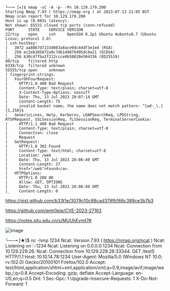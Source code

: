 ```
└──╼ [★]$ nmap -sC -A -p- -Pn 10.129.179.200
Starting Nmap 7.93 ( https://nmap.org ) at 2023-07-13 21:05 BST
Nmap scan report for 10.129.179.200
Host is up (0.083s latency).
Not shown: 65531 closed tcp ports (conn-refused)
PORT      STATE    SERVICE VERSION
22/tcp    open     ssh     OpenSSH 8.2p1 Ubuntu 4ubuntu0.7 (Ubuntu Linux; protocol 2.0)
| ssh-hostkey: 
|   3072 aa8867d7133d083a8ace9dc4ddf3e1ed (RSA)
|   256 ec2eb105872a0c7db149876495dc8a21 (ECDSA)
|_  256 b30c47fba2f212ccce0b58820e504336 (ED25519)
80/tcp    filtered http
8338/tcp  filtered unknown
55555/tcp open     unknown
| fingerprint-strings: 
|   FourOhFourRequest: 
|     HTTP/1.0 400 Bad Request
|     Content-Type: text/plain; charset=utf-8
|     X-Content-Type-Options: nosniff
|     Date: Thu, 13 Jul 2023 20:07:14 GMT
|     Content-Length: 75
|     invalid basket name; the name does not match pattern: ^[wd-_\.]{1,250}$
|   GenericLines, Help, Kerberos, LDAPSearchReq, LPDString, RTSPRequest, SSLSessionReq, TLSSessionReq, TerminalServerCookie: 
|     HTTP/1.1 400 Bad Request
|     Content-Type: text/plain; charset=utf-8
|     Connection: close
|     Request
|   GetRequest: 
|     HTTP/1.0 302 Found
|     Content-Type: text/html; charset=utf-8
|     Location: /web
|     Date: Thu, 13 Jul 2023 20:06:49 GMT
|     Content-Length: 27
|     href="/web">Found</a>.
|   HTTPOptions: 
|     HTTP/1.0 200 OK
|     Allow: GET, OPTIONS
|     Date: Thu, 13 Jul 2023 20:06:49 GMT
|_    Content-Length: 0
```

https://gist.github.com/b33t1e/3079c10c88cad379fb166c389ce3b7b3


https://github.com/entr0pie/CVE-2023-27163

https://notes.sjtu.edu.cn/s/MUUhEymt7#

![image](https://github.com/Rogue-1/HTB/assets/105310322/d6883732-b52e-42ae-ad90-b7f701785ad8)


└──╼ [★]$ nc -lvnp 1234
Ncat: Version 7.93 ( https://nmap.org/ncat )
Ncat: Listening on :::1234
Ncat: Listening on 0.0.0.0:1234
Ncat: Connection from 10.129.229.26.
Ncat: Connection from 10.129.229.26:33344.
GET /test5 HTTP/1.1
Host: 10.10.14.78:1234
User-Agent: Mozilla/5.0 (Windows NT 10.0; rv:102.0) Gecko/20100101 Firefox/102.0
Accept: text/html,application/xhtml+xml,application/xml;q=0.9,image/avif,image/webp,*/*;q=0.8
Accept-Encoding: gzip, deflate
Accept-Language: en-US,en;q=0.5
Dnt: 1
Sec-Gpc: 1
Upgrade-Insecure-Requests: 1
X-Do-Not-Forward: 1

